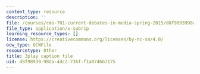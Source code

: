 ```yaml
---
content_type: resource
description: ''
file: /courses/cms-701-current-debates-in-media-spring-2015/d8f9893998da4dc2736ff1a874bb7175_V5lJj6VAKmg.srt
file_type: application/x-subrip
learning_resource_types: []
license: https://creativecommons.org/licenses/by-nc-sa/4.0/
ocw_type: OCWFile
resourcetype: Other
title: 3play caption file
uid: d8f98939-98da-4dc2-736f-f1a874bb7175
---
```

